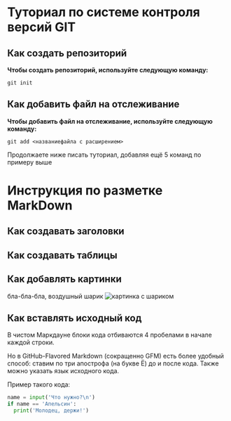 # Туториал по системе контроля версий GIT

## Как создать репозиторий

**Чтобы создать репозиторий, используйте следующую команду:**

```
git init
```

## Как добавить файл на отслеживание

**Чтобы добавить файл на отслеживание, используйте следующую команду:**

```
git add <названиефайла с расширением>
```

Продолжаете ниже писать туториал, добавляя
ещё 5 команд по примеру выше


# Инструкция по разметке MarkDown

## Как создавать заголовки


## Как создавать таблицы


## Как добавлять картинки

бла-бла-бла, воздушный шарик
![картинка с шариком](https://99px.ru/sstorage/56/2020/10/mid_337053_173692.jpg)

## Как вставлять исходный код

В чистом Маркдауне блоки кода отбиваются 4 пробелами в
начале каждой строки.

Но в GitHub-Flavored Markdown (сокращенно GFM) есть
более удобный способ: ставим по три апострофа (на букве
Ё) до и после кода. Также можно указать язык исходного
кода. 

Пример такого кода:

```python
name = input('Что нужно?\n')
if name == 'Апельсин':
  print('Молодец, держи!')
```